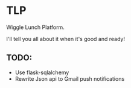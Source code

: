 # TLP
Wiggle Lunch Platform.

I'll tell you all about it when it's good and ready!

## TODO:
* Use flask-sqlalchemy
* Rewrite Json api to Gmail push notifications